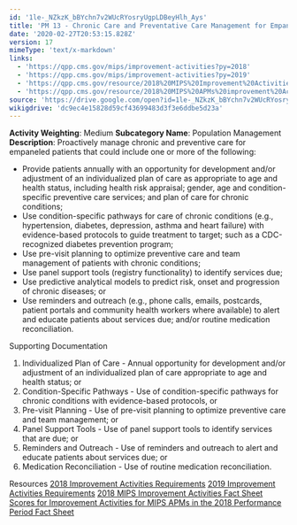 ```yaml
---
id: '1le-_NZkzK_bBYchn7v2WUcRYosryUgpLDBeyHlh_Ays'
title: 'PM 13 - Chronic Care and Preventative Care Management for Empaneled Patients'
date: '2020-02-27T20:53:15.828Z'
version: 17
mimeType: 'text/x-markdown'
links:
  - 'https://qpp.cms.gov/mips/improvement-activities?py=2018'
  - 'https://qpp.cms.gov/mips/improvement-activities?py=2019'
  - 'https://qpp.cms.gov/resource/2018%20MIPS%20Improvement%20Activities%20Fact%20Sheet'
  - 'https://qpp.cms.gov/resource/2018%20MIPS%20APMs%20improvement%20Activities%20scores%20fact%20sheet'
source: 'https://drive.google.com/open?id=1le-_NZkzK_bBYchn7v2WUcRYosryUgpLDBeyHlh_Ays'
wikigdrive: 'dc9ec4e15828d59cf43699483d3f3e6ddbe5d23a'
---
```





**Activity Weighting**: Medium
**Subcategory Name**: Population Management
**Description**: Proactively manage chronic and preventive care for empaneled patients that could include one or more of the following:
* Provide patients annually with an opportunity for development and/or adjustment of an individualized plan of care as appropriate to age and health status, including health risk appraisal; gender, age and condition-specific preventive care services; and plan of care for chronic conditions;
* Use condition-specific pathways for care of chronic conditions (e.g., hypertension, diabetes, depression, asthma and heart failure) with evidence-based protocols to guide treatment to target; such as a CDC-recognized diabetes prevention program;
* Use pre-visit planning to optimize preventive care and team management of patients with chronic conditions;
* Use panel support tools (registry functionality) to identify services due;
* Use predictive analytical models to predict risk, onset and progression of chronic diseases; or
* Use reminders and outreach (e.g., phone calls, emails, postcards, patient portals and community health workers where available) to alert and educate patients about services due; and/or routine medication reconciliation.




Supporting Documentation
1. Individualized Plan of Care - Annual opportunity for development and/or adjustment of an individualized plan of care appropriate to age and health status; or 
2. Condition-Specific Pathways - Use of condition-specific pathways for chronic conditions with evidence-based protocols, or 
3. Pre-visit Planning - Use of pre-visit planning to optimize preventive care and team management; or 
4. Panel Support Tools - Use of panel support tools to identify services that are due; or 
5. Reminders and Outreach - Use of reminders and outreach to alert and educate patients about services due; or 
6. Medication Reconciliation - Use of routine medication reconciliation.




Resources
[2018 Improvement Activities Requirements](https://qpp.cms.gov/mips/improvement-activities?py=2018)
[2019 Improvement Activities Requirements](https://qpp.cms.gov/mips/improvement-activities?py=2019)
[2018 MIPS Improvement Activities Fact Sheet](https://qpp.cms.gov/resource/2018%20MIPS%20Improvement%20Activities%20Fact%20Sheet)  
[Scores for Improvement Activities for MIPS APMs in the 2018 Performance Period Fact Sheet](https://qpp.cms.gov/resource/2018%20MIPS%20APMs%20improvement%20Activities%20scores%20fact%20sheet)
